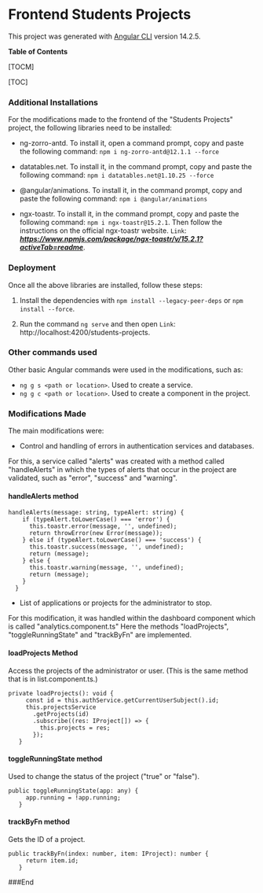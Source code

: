 # Frontend Students Projects

This project was generated with [Angular CLI](https://github.com/angular/angular-cli) version 14.2.5.

**Table of Contents**

[TOCM]

[TOC]

### Additional Installations
For the modifications made to the frontend of the "Students Projects" project, the following libraries need to be installed:

- ng-zorro-antd. To install it, open a command prompt, copy and paste the following command: `npm i ng-zorro-antd@12.1.1 --force`

- datatables.net. To install it, in the command prompt, copy and paste the following command: `npm i datatables.net@1.10.25 --force`

- @angular/animations. To install it, in the command prompt, copy and paste the following command: `npm i @angular/animations`

- ngx-toastr. To install it, in the command prompt, copy and paste the following command: `npm i ngx-toastr@15.2.1`. Then follow the instructions on the official ngx-toastr website. `Link`: ***https://www.npmjs.com/package/ngx-toastr/v/15.2.1?activeTab=readme***.


### Deployment

Once all the above libraries are installed, follow these steps:

1. Install the dependencies with `npm install --legacy-peer-deps` or `npm install --force`.

2. Run the command `ng serve` and then open `Link`: http://localhost:4200/students-projects.

### Other commands used

Other basic Angular commands were used in the modifications, such as:

- `ng g s <path or location>`. Used to create a service.
- `ng g c <path or location>`. Used to create a component in the project.

### Modifications Made

The main modifications were:

- Control and handling of errors in authentication services and databases.

For this, a service called "alerts" was created with a method called "handleAlerts" in which the types of alerts that occur in the project are validated, such as "error", "success" and "warning".

#### handleAlerts method

```
handleAlerts(message: string, typeAlert: string) {
    if (typeAlert.toLowerCase() === 'error') {
      this.toastr.error(message, '', undefined);
      return throwError(new Error(message));
    } else if (typeAlert.toLowerCase() === 'success') {
      this.toastr.success(message, '', undefined);
      return (message);
    } else {
      this.toastr.warning(message, '', undefined);
      return (message);
    }
  }
```

- List of applications or projects for the administrator to stop.

For this modification, it was handled within the dashboard component which is called "analytics.component.ts" Here the methods "loadProjects", "toggleRunningState" and "trackByFn" are implemented.

#### loadProjects Method

Access the projects of the administrator or user. (This is the same method that is in list.component.ts.)

```
private loadProjects(): void {
     const id = this.authService.getCurrentUserSubject().id;
     this.projectsService
       .getProjects(id)
       .subscribe((res: IProject[]) => {
         this.projects = res;
       });
   }

```

#### toggleRunningState method

Used to change the status of the project ("true" or "false").

```
public toggleRunningState(app: any) {
     app.running = !app.running;
   }

```

#### trackByFn method

Gets the ID of a project.

```
public trackByFn(index: number, item: IProject): number {
     return item.id;
   }

```

###End
